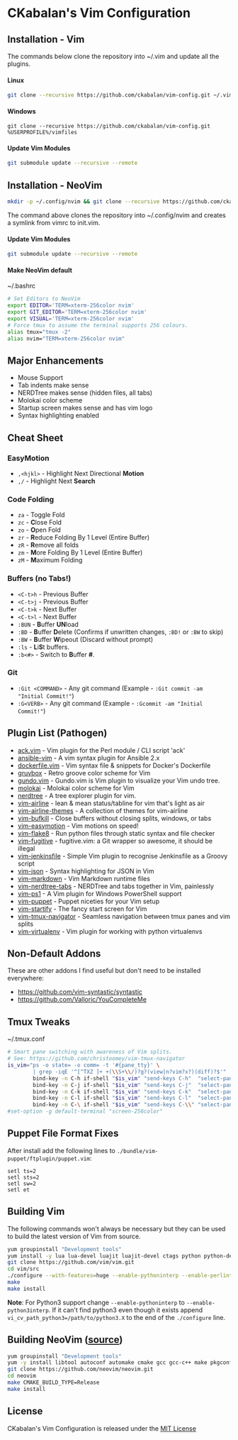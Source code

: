 # CKabalan's Vim Configuration

## Installation - Vim

The commands below clone the repository into ~/.vim and update all the plugins.

#### Linux
```bash
git clone --recursive https://github.com/ckabalan/vim-config.git ~/.vim
```
#### Windows
```batch
git clone --recursive https://github.com/ckabalan/vim-config.git %USERPROFILE%/vimfiles
```

#### Update Vim Modules
```bash
git submodule update --recursive --remote
```

## Installation - NeoVim

```bash
mkdir -p ~/.config/nvim && git clone --recursive https://github.com/ckabalan/vim-config.git ~/.config/nvim && ln -s ~/.config/nvim/vimrc ~/.config/nvim/init.vim
```
The command above clones the repository into ~/.config/nvim and creates a symlink from vimrc to init.vim.

#### Update Vim Modules
```bash
git submodule update --recursive --remote
```

#### Make NeoVim default

~/.bashrc

```bash
# Set Editors to NeoVim
export EDITOR='TERM=xterm-256color nvim'
export GIT_EDITOR='TERM=xterm-256color nvim'
export VISUAL='TERM=xterm-256color nvim'
# Force tmux to assume the terminal supports 256 colours.
alias tmux="tmux -2"
alias nvim="TERM=xterm-256color nvim"
```

## Major Enhancements

 * Mouse Support
 * Tab indents make sense
 * NERDTree makes sense (hidden files, all tabs)
 * Molokai color scheme
 * Startup screen makes sense and has vim logo
 * Syntax highlighting enabled

## Cheat Sheet

### EasyMotion

 * `,<hjkl>` - Highlight Next Directional **Motion**
 * `,/` - Highlight Next **Search**
 
### Code Folding

 * `za` - Toggle Fold
 * `zc` - **C**lose Fold
 * `zo` - **O**pen Fold
 * `zr` - **R**educe Folding By 1 Level (Entire Buffer)
 * `zR` - **R**emove all folds
 * `zm` - **M**ore Folding By 1 Level (Entire Buffer)
 * `zM` - **M**aximum Folding

### Buffers (no Tabs!)

 * `<C-t>h` - Previous Buffer
 * `<C-t>j` - Previous Buffer
 * `<C-t>k` - Next Buffer
 * `<C-t>l` - Next Buffer
 * `:BUN` - **B**uffer **UN**load
 * `:BD` - **B**uffer **D**elete (Confirms if unwritten changes, `:BD!` or `:BW` to skip)
 * `:BW` - **B**uffer **W**ipeout (Discard without prompt)
 * `:ls` - **L**i**S**t buffers.
 * `:b<#>` - Switch to **B**uffer **#**.

### Git

 * `:Git <COMMAND>` - Any git command (Example - `:Git commit -am "Initial Commit!"`)
 * `:G<VERB>` - Any git command (Example - `:Gcommit -am "Initial Commit!"`)

## Plugin List (Pathogen)

 * [ack.vim](http://vimawesome.com/plugin/ack-vim) - Vim plugin for the Perl module / CLI script 'ack'
 * [ansible-vim](https://vimawesome.com/plugin/ansible-vim) - A vim syntax plugin for Ansible 2.x
 * [dockerfile.vim](http://vimawesome.com/plugin/dockerfile-vim) - Vim syntax file & snippets for Docker's Dockerfile
 * [gruvbox](http://vimawesome.com/plugin/gruvbox) - Retro groove color scheme for Vim
 * [gundo.vim](https://github.com/sjl/gundo.vim) - Gundo.vim is Vim plugin to visualize your Vim undo tree.
 * [molokai](http://vimawesome.com/plugin/molokai) - Molokai color scheme for Vim
 * [nerdtree](http://vimawesome.com/plugin/nerdtree-red) - A tree explorer plugin for vim.
 * [vim-airline](http://vimawesome.com/plugin/vim-airline) - lean & mean status/tabline for vim that's light as air
 * [vim-airline-themes](http://vimawesome.com/plugin/vim-airline-themes) - A collection of themes for vim-airline
 * [vim-bufkill](http://vimawesome.com/plugin/bufkill-vim) - Close buffers without closing splits, windows, or tabs
 * [vim-easymotion](http://vimawesome.com/plugin/easymotion) - Vim motions on speed!
 * [vim-flake8](https://vimawesome.com/plugin/vim-flake8) - Run python files through static syntax and file checker
 * [vim-fugitive](http://vimawesome.com/plugin/fugitive-vim) - fugitive.vim: a Git wrapper so awesome, it should be illegal
 * [vim-jenkinsfile](https://vimawesome.com/plugin/vim-jenkinsfile) - Simple Vim plugin to recognise Jenkinsfile as a Groovy script
 * [vim-json](http://vimawesome.com/plugin/vim-json-speak-now) - Syntax highlighting for JSON in Vim
 * [vim-markdown](http://vimawesome.com/plugin/vim-markdown-enchanted) - Vim Markdown runtime files
 * [vim-nerdtree-tabs](http://vimawesome.com/plugin/vim-nerdtree-tabs) - NERDTree and tabs together in Vim, painlessly
 * [vim-ps1](https://vimawesome.com/plugin/vim-ps1) - A Vim plugin for Windows PowerShell support
 * [vim-puppet](http://vimawesome.com/plugin/vim-puppet-enchanted) - Puppet niceties for your Vim setup
 * [vim-startify](http://vimawesome.com/plugin/vim-startify) - The fancy start screen for Vim
 * [vim-tmux-navigator](https://vimawesome.com/plugin/vim-tmux-navigator) - Seamless navigation between tmux panes and vim splits
 * [vim-virtualenv](https://vimawesome.com/plugin/virtualenv-vim) - Vim plugin for working with python virtualenvs

## Non-Default Addons

These are other addons I find useful but don't need to be installed everywhere:

* https://github.com/vim-syntastic/syntastic
* https://github.com/Valloric/YouCompleteMe

## Tmux Tweaks

~/.tmux.conf

```bash
# Smart pane switching with awareness of Vim splits.
# See: https://github.com/christoomey/vim-tmux-navigator
is_vim="ps -o state= -o comm= -t '#{pane_tty}' \
        | grep -iqE '^[^TXZ ]+ +(\\S+\\/)?g?(view|n?vim?x?)(diff)?$'"
        bind-key -n C-h if-shell "$is_vim" "send-keys C-h"  "select-pane -L"
        bind-key -n C-j if-shell "$is_vim" "send-keys C-j"  "select-pane -D"
        bind-key -n C-k if-shell "$is_vim" "send-keys C-k"  "select-pane -U"
        bind-key -n C-l if-shell "$is_vim" "send-keys C-l"  "select-pane -R"
        bind-key -n C-\ if-shell "$is_vim" "send-keys C-\\" "select-pane -l"
#set-option -g default-terminal "screen-256color"
```

## Puppet File Format Fixes

After install add the following lines to `./bundle/vim-puppet/ftplugin/puppet.vim`:

```vim
setl ts=2
setl sts=2
setl sw=2
setl et
```

## Building Vim

The following commands won't always be necessary but they can be used to build the latest version of Vim from source.

```bash
yum groupinstall "Development tools"
yum install -y lua lua-devel luajit luajit-devel ctags python python-devel perl perl-devel perl-ExtUtils-Embed ncurses-devel
git clone https://github.com/vim/vim.git
cd vim/src
./configure --with-features=huge --enable-pythoninterp --enable-perlinterp -enable-luainterp --with-luajit --enable-fail-if-missing
make
make install
```

**Note**: For Python3 support change `--enable-pythoninterp` to `--enable-python3interp`. If it can't find python3 even though it exists append `vi_cv_path_python3=/path/to/python3.X` to the end of the `./configure` line.

## Building NeoVim ([source](https://github.com/neovim/neovim/wiki/Building-Neovim))

```bash
yum groupinstall "Development tools"
yum -y install libtool autoconf automake cmake gcc gcc-c++ make pkgconfig unzip
git clone https://github.com/neovim/neovim.git
cd neovim
make CMAKE_BUILD_TYPE=Release
make install
```

## License

CKabalan's Vim Configuration is released under the [MIT License](https://opensource.org/licenses/MIT)
